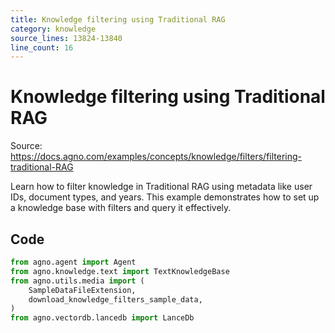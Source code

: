 ```yaml
---
title: Knowledge filtering using Traditional RAG
category: knowledge
source_lines: 13824-13840
line_count: 16
---
```


# Knowledge filtering using Traditional RAG
Source: https://docs.agno.com/examples/concepts/knowledge/filters/filtering-traditional-RAG

Learn how to filter knowledge in Traditional RAG using metadata like user IDs, document types, and years. This example demonstrates how to set up a knowledge base with filters and query it effectively.

## Code

```python filtering-traditional-RAG.py
from agno.agent import Agent
from agno.knowledge.text import TextKnowledgeBase
from agno.utils.media import (
    SampleDataFileExtension,
    download_knowledge_filters_sample_data,
)
from agno.vectordb.lancedb import LanceDb

